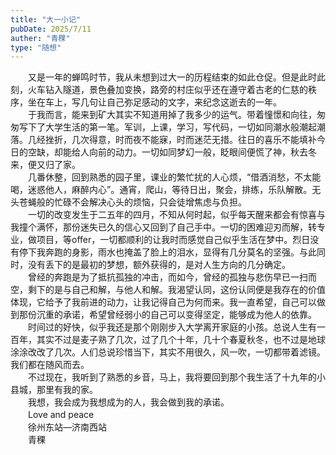 ```yaml
---
title: "大一小记"
pubDate: 2025/7/11
auther: "青稞"
type: "随想"
---
```

　　又是一年的蝉鸣时节，我从未想到过大一的历程结束的如此仓促。但是此时此刻，火车钻入隧道，景色叠加变换，路旁的村庄似乎还在遵守着古老的仁慈的秩序，坐在车上，写几句让自己弥足感动的文字，来纪念这逝去的一年。
<br>
　　于我而言，能来到矿大其实不知道用掉了我多少的运气。带着憧憬和向往，匆匆写下了大学生活的第一笔。军训，上课，学习，写代码，一切如同潮水般潮起潮落。几经挫折，几次得意，时而夜不能寐，时而迷茫无措。往日的喜乐不能填补今日的空缺，却能给人向前的动力。一切如同梦幻一般，眨眼间便慌了神，秋去冬来，便又归了家。
<br>
　　几番休整，回到熟悉的园子里，课业的繁忙扰的人心烦，“借酒消愁，不太能喝，迷惑他人，麻醉内心”。通宵，爬山，等待日出，聚会，排练，乐队解散。无头苍蝇般的忙碌不会解决心头的烦恼，只会徒增焦虑与负担。
<br>
　　一切的改变发生于二五年的四月，不知从何时起，似乎每天醒来都会有惊喜与我撞个满怀，那份迷失已久的信心又回到了自己手中。一切的困难迎刃而解，转专业，做项目，等offer，一切都顺利的让我时而感觉自己似乎生活在梦中。烈日没有停下我奔跑的身影，雨水也掩盖了脸上的泪水，显得有几分莫名的坚强。与此同时，没有丢下的是最初的梦想，额外获得的，是对人生方向的几分确定。
<br>
　　曾经的奔跑是为了抵抗孤独的冲击，而如今，曾经的孤独与悲伤早已一扫而空，剩下的是与自己和解，与他人和解。我渴望认同，这份认同便是我存在的价值体现，它给予了我前进的动力，让我记得自己为何而来。我一直希望，自己可以做到那份沉重的承诺，希望曾经弱小的自己可以变得坚定，能够成为他人的依靠。
<br>
　　时间过的好快，似乎我还是那个刚刚步入大学离开家庭的小孩。总说人生有一百年，其实不过是麦子熟了几次，过了几个十年，几十个春夏秋冬，也不过是地球涂涂改改了几次。人们总说珍惜当下，其实不用很久，风一吹，一切都带着滤镜。我们都在随风而去。
<br>
　　不过现在，我听到了熟悉的乡音，马上，我将要回到那个我生活了十九年的小县城，那里有我的家。
<br>
　　我想，我会成为我想成为的人，我会做到我的承诺。
<br>
　　Love and peace
<br>
　　徐州东站—济南西站
<br>
　　青稞